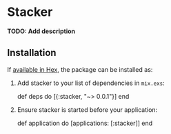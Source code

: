 # Stacker

**TODO: Add description**

## Installation

If [available in Hex](https://hex.pm/docs/publish), the package can be installed as:

  1. Add stacker to your list of dependencies in `mix.exs`:

        def deps do
          [{:stacker, "~> 0.0.1"}]
        end

  2. Ensure stacker is started before your application:

        def application do
          [applications: [:stacker]]
        end
